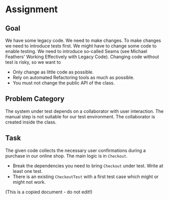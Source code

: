 Assignment
============

Goal
----

We have some legacy code. We need to make changes.
To make changes we need to introduce tests first.
We might have to change some code to enable testing.
We need to introduce so-called Seams (see Michael
Feathers' Working Effectively with Legacy Code).
Changing code without test is risky, so we want to

* Only change as little code as possible.
* Rely on automated Refactoring tools as much as possible.
* You must not change the public API of the class.

Problem Category
----------------

The system under test depends on a collaborator with
user interaction. The manual step is not suitable for our
test environment. The collaborator is created inside the class.

Task
----

The given code collects the necessary user confirmations
during a purchase in our online shop. The main logic is in `Checkout`.

* Break the dependencies you need to bring `Checkout` under test. Write at least one test. 
* There is an existing `CheckoutTest` with a first test case which might or might not work.

(This is a copied document - do not edit!)

